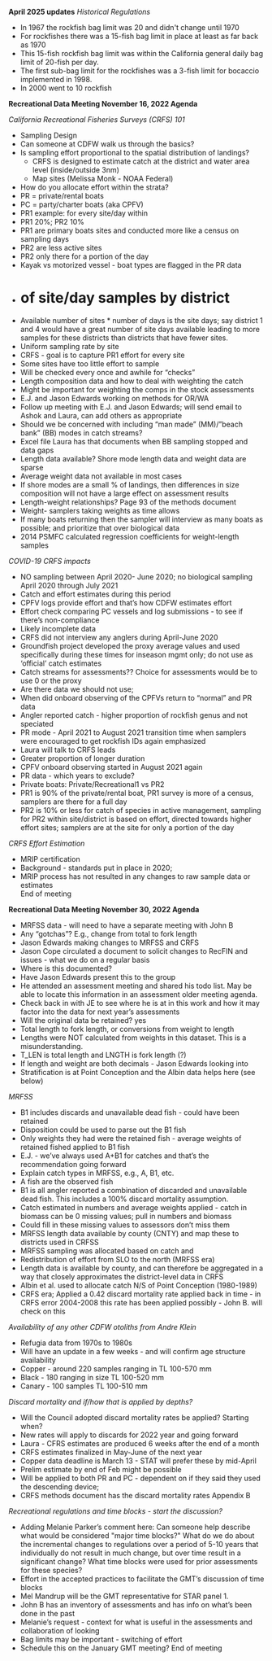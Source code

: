 **April 2025 updates**
*Historical Regulations*
- In 1967 the rockfish bag limit was 20 and didn't change until 1970
- For rockfishes there was a 15-fish bag limit in place at least as far back as 1970
- This 15-fish rockfish bag limit was within the California general daily bag limit of 20-fish per day.
- The first sub-bag limit for the rockfishes was a 3-fish limit for bocaccio implemented in 1998.
- In 2000 went to 10 rockfish



**Recreational Data Meeting November 16, 2022 Agenda**

*California Recreational Fisheries Surveys (CRFS) 101*
- Sampling Design
- Can someone at CDFW walk us through the basics? 
- Is sampling effort proportional to the spatial distribution of landings? 
  - CRFS is designed to estimate catch at the district and water area level (inside/outside 3nm)
  - Map sites (Melissa Monk - NOAA Federal)
-	How do you allocate effort within the strata?
  - PR = private/rental boats
  - PC = party/charter boats (aka CPFV)
  - PR1 example: for every site/day within 
  - PR1 20%; PR2 10% 
  -	PR1 are primary boats sites and conducted more like a census on sampling days
  -	PR2 are less active sites 
  -	PR2 only there for a portion of the day
  -	Kayak vs motorized vessel - boat types are flagged in the PR data
  -	# of site/day samples by district 
  -	Available number of sites * number of days is the site days; say district 1 and 4 would have a great number of site days available leading to more samples for these districts than districts that have fewer sites. 
  -	Uniform sampling rate by site
  -	CRFS - goal is to capture PR1 effort for every site
  -	Some sites have too little effort to sample
  - Will be checked every once and awhile for “checks”
- Length composition data and how to deal with weighting the catch
-	Might be important for weighting the comps in the stock assessments
-	E.J. and Jason Edwards working on methods for OR/WA
-	Follow up meeting with E.J. and Jason Edwards; will send email to Ashok and Laura, can add others as appropriate
-	Should we be concerned with including “man made” (MM)/”beach bank” (BB) modes in catch streams?
-	Excel file Laura has that documents when BB sampling stopped and data gaps
-	Length data available? Shore mode length data and weight data are sparse
-	Average weight data not available in most cases
-	If shore modes are a small % of landings, then differences in size composition will not have a large effect on assessment results
-	Length-weight relationships? Page 93 of the methods document
-	Weight- samplers taking weights as time allows
-	If many boats returning then the sampler will interview as many boats as possible; and prioritize that over biological data
-	2014 PSMFC calculated regression coefficients for weight-length samples

*COVID-19 CRFS impacts*
-	NO sampling between April 2020- June 2020; no biological sampling April 2020 through July 2021
-	Catch and effort estimates during this period
-	CPFV logs provide effort and that’s how CDFW estimates effort
-	Effort check comparing PC vessels and log submissions - to see if there’s non-compliance
-	Likely incomplete data
-	CRFS did not interview any anglers during April-June 2020
-	Groundfish project developed the proxy average values and used specifically during these times for inseason mgmt only; do not use as ‘official’ catch estimates
-	Catch streams for assessments?? Choice for assessments would be to use 0 or the proxy
-	Are there data we should not use; 
  -	When did onboard observing of the CPFVs return to “normal” and PR data
  -	Angler reported catch - higher proportion of rockfish genus and not speciated
  -	PR mode - April 2021 to August 2021 transition time when samplers were encouraged to get rockfish IDs again emphasized
  -	Laura will talk to CRFS leads
  -	Greater proportion of longer duration 
  -	CPFV onboard observing started in August 2021 again
  -	PR data - which years to exclude?
  -	Private boats: Private/Recreational1 vs PR2
  -	PR1 is 90% of the private/rental boat, PR1 survey is more of a census, samplers are there for a full day
  -	PR2 is 10% or less for catch of species in active management, sampling for PR2 within site/district is based on effort, directed towards higher effort sites; samplers are at the site for only a portion of the day

*CRFS Effort Estimation*
-	MRIP certification
-	Background - standards put in place in 2020;
-	MRIP process has not resulted in any changes to raw sample data or estimates   
End of meeting


**Recreational Data Meeting November 30, 2022 Agenda**
-	MRFSS data - will need to have a separate meeting with John B
  -	Any “gotchas”? E.g., change from total to fork length
  -	Jason Edwards making changes to MRFSS and CRFS
  -	Jason Cope circulated a document to solicit changes to RecFIN and issues - what we do on a regular basis
  -	Where is this documented?
  -	Have Jason Edwards present this to the group 
  -	He attended an assessment meeting and shared his todo list. May be able to locate this information in an assessment older meeting agenda.
  -	Check back in with JE to see where he is at in this work and how it may factor into the data for next year’s assessments
  -	Will the original data be retained? yes
  -	Total length to fork length, or conversions from weight to length
  -	Lengths were NOT calculated from weights in this dataset. This is a misunderstanding.
  -	T_LEN is total length and LNGTH is fork length (?)
  -	If length and weight are both decimals - Jason Edwards looking into
  - Stratification is at Point Conception and the Albin data helps here (see below)

*MRFSS*
-	B1 includes discards and unavailable dead fish - could have been retained 
-	Disposition could be used to parse out the B1 fish
-	Only weights they had were the retained fish - average weights of retained fished applied to B1 fish
-	E.J. - we’ve always used A+B1 for catches and that’s the recommendation going forward
-	Explain catch types in MRFSS, e.g., A, B1, etc. 
-	A fish are the observed fish
-	B1 is all angler reported a combination of discarded and unavailable dead fish. This includes a 100% discard mortality assumption.
-	Catch estimated in numbers and average weights applied - catch in biomass can be 0  missing values; pull in numbers and biomass
  -	Could fill in these missing values to assessors don’t miss them
-	MRFSS length data available by county (CNTY) and map these to districts used in CRFSS
-	MRFSS sampling was allocated based on catch and 
-	Redistribution of effort from SLO to the north (MRFSS era)
  -	Length data is available by county, and can therefore be aggregated in a way that closely approximates the district-level data in CRFS
  - Albin et al. used to allocate catch N/S of Point Conception (1980-1989)
- CRFS era; Applied a 0.42 discard mortality rate applied back in time - in CRFS error 2004-2008 this rate has been applied possibly - John B. will check on this

*Availability of any other CDFW otoliths from Andre Klein*
-	Refugia data from 1970s to 1980s
-	Will have an update in a few weeks - and will confirm age structure availability
  -	Copper - around 220 samples ranging in TL 100-570 mm
  - Black - 180 ranging in size TL 100-520 mm
  - Canary - 100 samples TL 100-510 mm

*Discard mortality and if/how that is applied by depths?*
-	Will the Council adopted discard mortality rates be applied? Starting when?
-	New rates will apply to discards for 2022 year and going forward
-	Laura - CFRS estimates are produced 6 weeks after the end of a month
-	CRFS estimates finalized in May-June of the next year
-	Copper data deadline is March 13 - STAT will prefer these by mid-April 
-	Prelim estimate by end of Feb might be possible
-	Will be applied to both PR and PC - dependent on if they said they used the descending device;
-	CRFS methods document has the discard mortality rates Appendix B

*Recreational regulations and time blocks - start the discussion?*
-	Adding Melanie Parker’s comment here: Can someone help describe what would be considered "major time blocks?" What do we do about the incremental changes to regulations over a period of 5-10 years that individually do not result in much change, but over time result in a significant change? What time blocks were used for prior assessments for these species?
-	Effort in the accepted practices to facilitate the GMT’s discussion of time blocks
  -	Mel Mandrup will be the GMT representative for STAR panel 1.
-	John B has an inventory of assessments and has info on what’s been done in the past
-	Melanie’s request - context for what is useful in the assessments and collaboration of looking
-	Bag limits may be important - switching of effort
-	Schedule this on the January GMT meeting? 
End of meeting
